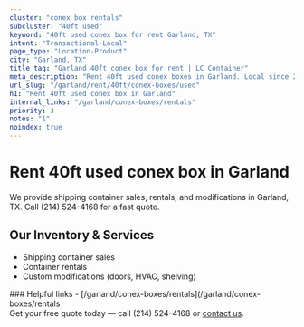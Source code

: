 ```yaml
---
cluster: "conex box rentals"
subcluster: "40ft used"
keyword: "40ft used conex box for rent Garland, TX"
intent: "Transactional-Local"
page_type: "Location-Product"
city: "Garland, TX"
title_tag: "Garland 40ft conex box for rent | LC Container"
meta_description: "Rent 40ft used conex boxes in Garland. Local since 2003. Flexible rental terms. Same-week delivery available. Get your free quote — call (214) 524-4168 today."
url_slug: "/garland/rent/40ft/conex-boxes/used"
h1: "Rent 40ft used conex box in Garland"
internal_links: "/garland/conex-boxes/rentals"
priority: 3
notes: "1"
noindex: true
---
```


# Rent 40ft used conex box in Garland

We provide shipping container sales, rentals, and modifications in Garland, TX. Call (214) 524-4168 for a fast quote.

## Our Inventory & Services
- Shipping container sales
- Container rentals
- Custom modifications (doors, HVAC, shelving)

<div data-section="internal-links">
### Helpful links
- [/garland/conex-boxes/rentals](/garland/conex-boxes/rentals
</div>

<div data-section="cta">
Get your free quote today — call (214) 524-4168 or <a href="/contact">contact us</a>.
</div>

<script type="application/ld+json">{"@context":"https://schema.org","@type":"FAQPage","mainEntity":[{"@type":"Question","name":"How much does delivery cost in Garland, TX?","acceptedAnswer":{"@type":"Answer","text":"Delivery costs vary by distance and container size. Most deliveries in Garland, TX range from $150-$300. Call (214) 524-4168 for an exact quote based on your specific location."}},{"@type":"Question","name":"Do you offer financing or payment plans?","acceptedAnswer":{"@type":"Answer","text":"We accept major credit cards, checks, and can discuss commercial terms for bulk purchases. Call (214) 524-4168 to discuss options."}},{"@type":"Question","name":"Can you customize containers in Garland, TX?","acceptedAnswer":{"@type":"Answer","text":"Yes — we perform modifications like doors, HVAC, insulation, and shelving. Request a custom quote at (214) 524-4168 or via our contact form."}}]}</script>
